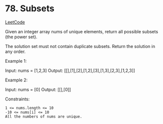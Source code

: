 # 78. Subsets

[LeetCode](https://leetcode.com/problems/subsets/)

Given an integer array nums of unique elements, return all possible subsets (the power set).

The solution set must not contain duplicate subsets. Return the solution in any order.

 

Example 1:

Input: nums = [1,2,3]
Output: [[],[1],[2],[1,2],[3],[1,3],[2,3],[1,2,3]]

Example 2:

Input: nums = [0]
Output: [[],[0]]

 

Constraints:

    1 <= nums.length <= 10
    -10 <= nums[i] <= 10
    All the numbers of nums are unique.


